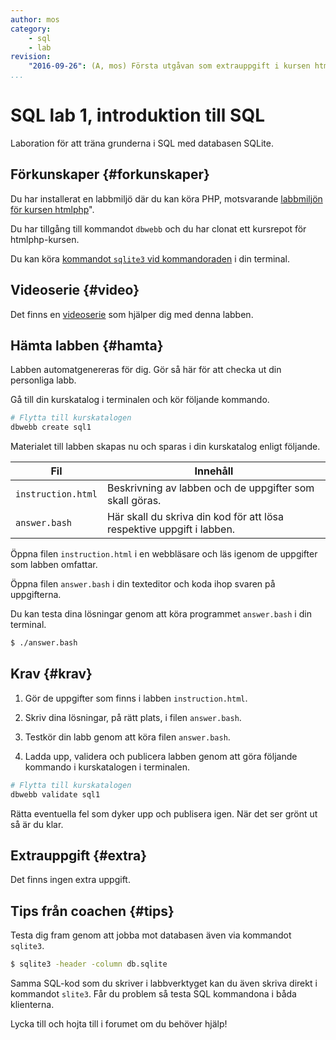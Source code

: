 ```yaml
---
author: mos
category:
    - sql
    - lab
revision:
    "2016-09-26": (A, mos) Första utgåvan som extrauppgift i kursen htmlphp.
...
```

SQL lab 1, introduktion till SQL
==================================

Laboration för att träna grunderna i SQL med databasen SQLite.

<!--more-->



Förkunskaper {#forkunskaper}
-----------------------

Du har installerat en labbmiljö där du kan köra PHP, motsvarande [labbmiljön för kursen htmlphp](htmlphp/labbmiljo)".

Du har tillgång till kommandot `dbwebb` och du har clonat ett kursrepot för htmlphp-kursen.

Du kan köra [kommandot `sqlite3` vid kommandoraden](kunskap/en-kommandoradsklient-for-sqlite) i din terminal.



Videoserie {#video}
-----------------------

Det finns en [videoserie](https://www.youtube.com/playlist?list=PLKtP9l5q3ce-I8RIDMfLjsDsp6mALu2kP) som hjälper dig med denna labben.



Hämta labben {#hamta}
-----------------------

Labben automatgenereras för dig. Gör så här för att checka ut din personliga labb.

Gå till din kurskatalog i terminalen och kör följande kommando.

```bash
# Flytta till kurskatalogen
dbwebb create sql1
```

Materialet till labben skapas nu och sparas i din kurskatalog enligt följande.

| Fil                | Innehåll                                                              |
|--------------------|-----------------------------------------------------------------------|
| `instruction.html` | Beskrivning av labben och de uppgifter som skall göras.               |
| `answer.bash`      | Här skall du skriva din kod för att lösa respektive uppgift i labben. |

Öppna filen `instruction.html` i en webbläsare och läs igenom de uppgifter som labben omfattar.

Öppna filen `answer.bash` i din texteditor och koda ihop svaren på uppgifterna.

Du kan testa dina lösningar genom att köra programmet `answer.bash` i din terminal.

```bash
$ ./answer.bash
```



Krav {#krav}
-----------------------

1. Gör de uppgifter som finns i labben `instruction.html`.

2. Skriv dina lösningar, på rätt plats, i filen `answer.bash`.

3. Testkör din labb genom att köra filen `answer.bash`.

4. Ladda upp, validera och publicera labben genom att göra följande kommando i kurskatalogen i terminalen.

```bash
# Flytta till kurskatalogen
dbwebb validate sql1
```

Rätta eventuella fel som dyker upp och publisera igen. När det ser grönt ut så är du klar. 



Extrauppgift {#extra}
-----------------------

Det finns ingen extra uppgift.



Tips från coachen {#tips}
-----------------------

Testa dig fram genom att jobba mot databasen även via kommandot `sqlite3`.

```bash
$ sqlite3 -header -column db.sqlite
```

Samma SQL-kod som du skriver i labbverktyget kan du även skriva direkt i kommandot `slite3`. Får du problem så testa SQL kommandona i båda klienterna.

Lycka till och hojta till i forumet om du behöver hjälp!
